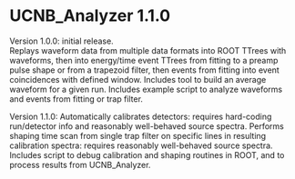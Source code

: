 UCNB_Analyzer 1.1.0
===========================

Version 1.0.0: initial release.  
Replays waveform data from multiple data formats into ROOT TTrees with waveforms, then into energy/time event TTrees from fitting to a preamp pulse shape or from a trapezoid filter, then events from fitting into event coincidences with defined window.  Includes tool to build an average waveform for a given run.  Includes example script to analyze waveforms and events from fitting or trap filter.

Version 1.1.0:
Automatically calibrates detectors: requires hard-coding run/detector info and reasonably well-behaved source spectra.  Performs shaping time scan from single trap filter on specific lines in resulting calibration spectra: requires reasonably well-behaved source spectra.  Includes script to debug calibration and shaping routines in ROOT, and to process results from UCNB_Analyzer.